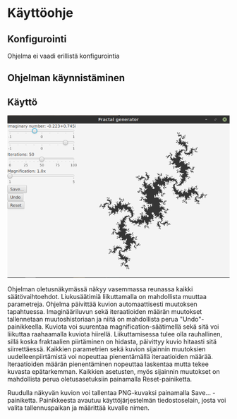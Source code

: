 # Käyttöohje

## Konfigurointi

Ohjelma ei vaadi erillistä konfigurointia


## Ohjelman käynnistäminen



## Käyttö

![](https://github.com/tuomoart/ot-harjoitustyo/blob/master/dokumentointi/kuvat/primary.png?raw=true)

Ohjelman oletusnäkymässä näkyy vasemmassa reunassa kaikki säätövaihtoehdot. Liukusäätimiä liikuttamalla on mahdollista muuttaa parametreja. Ohjelma päivittää kuvion automaattisesti muutoksen tapahtuessa. Imaginääriluvun sekä iteraatioiden määrän muutokset tallennetaan muutoshistoriaan ja niitä on mahdollista perua "Undo"-painikkeella. Kuviota voi suurentaa magnification-säätimellä sekä sitä voi liikuttaa raahaamalla kuviota hiirellä. Liikuttamisessa tulee olla rauhallinen, sillä koska fraktaalien piirtäminen on hidasta, päivittyy kuvio hitaasti sitä siirrettäessä. Kaikkien parametrien sekä kuvion sijainnin muutoksien uudelleenpiirtämistä voi nopeuttaa pienentämällä iteraatioiden määrää. Iteraatioiden määrän pienentäminen nopeuttaa laskentaa mutta tekee kuvasta epätarkemman. Kaikkien asetusten, myös sijainnin muutokset on mahdollista perua oletusasetuksiin painamalla Reset-painiketta.

Ruudulla näkyvän kuvion voi tallentaa PNG-kuvaksi painamalla Save... -painiketta. Painikkeesta avautuu käyttöjärjestelmän tiedostoselain, josta voi valita tallennuspaikan ja määrittää kuvalle nimen.
